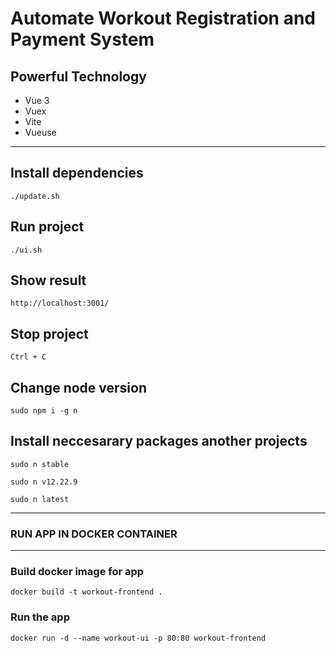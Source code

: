 # Automate Workout Registration and Payment System
## Powerful Technology
- Vue 3
- Vuex
- Vite
- Vueuse

---
## Install dependencies
```
./update.sh
```

## Run project
```
./ui.sh
```

## Show result
```
http://localhost:3001/
```

## Stop project
```
Ctrl + C
```

## Change node version
```
sudo npm i -g n
```

## Install neccesarary packages another projects
```
sudo n stable
```

```
sudo n v12.22.9
```

```
sudo n latest
```

---
### RUN APP IN DOCKER CONTAINER ###
---
### Build docker image for app
```
docker build -t workout-frontend .
```
### Run the app
```
docker run -d --name workout-ui -p 80:80 workout-frontend
```